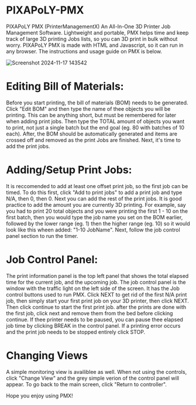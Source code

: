 # PIXAPoLY-PMX
PIXAPoLY PMX (PrinterManagementX) An All-In-One 3D Printer Job Management Software. Lightweight and portable, PMX helps time and keep track of large 3D printing Jobs lists, so you can 3D print in bulk without worry. PIXAPoLY PMX is made with HTML and Javascript, so it can run in any browser. The instructions and usage guide on PMX is below.

![Screenshot 2024-11-17 143542](https://github.com/user-attachments/assets/f34bffe5-28c2-473a-92b7-d036ad1ebeb6)

# Editing Bill of Materials:
Before you start printing, the bill of materials (BOM) needs to be generated. Click "Edit BOM" and then type the name of thee objects you will be printing. This can be anything short, but must be remembered for later when adding print jobs. Then type the TOTAL amount of objects you want to print, not just a single batch but the end goal (eg. 80 with batches of 10 each). After, the BOM should be automatically generated and items are crossed off and removed as the print Jobs are finished. Next, it's time to add the print jobs.

# Adding/Setup Print Jobs:
It is reccomended to add at least one offset print job, so the first job can be timed. To do this first, click "Add to print jobs" to add a print job and type N/A, then 0, then 0. Next you can add the rest of the print jobs. It is good practice to add the amount you are currently 3D printing. For example, say you had to print 20 total objects and you were printing the first 1 - 10 on the first batch, then you would type the job name you set on the BOM earlier, followed by the lower range (eg. 1) then the higher range (eg. 10) so it would look like this wheen added: "1-10 JobName". Next, follow the job control panel section to run the timer.

# Job Control Panel:
The print information panel is the top left panel that shows the total elapsed time for the current job, and the upcoming job. The job control panel is the window with the traffic light on the left side of the screen. It has the Job control buttons used to run PMX. Click NEXT to get rid of the first N/A print job, then simply start your first print job on your 3D printer, then click NEXT. Then click continue to start the first print job. after the prints are done with the first job, click next and remove them from the bed before clicking continue. If thee printer needs to be paused, you can pause thee elapsed job time by clicking BREAK in the control panel. If a printing error occurs and the print job needs to be stopped entirely click STOP.

# Changing Views
A simple monitoring view is availiblee as well. When not using the controls, click "Change View" and the grey simple verion of the control panel will appear. To go back to the main screen, click "Return to controller".

Hope you enjoy using PMX!





